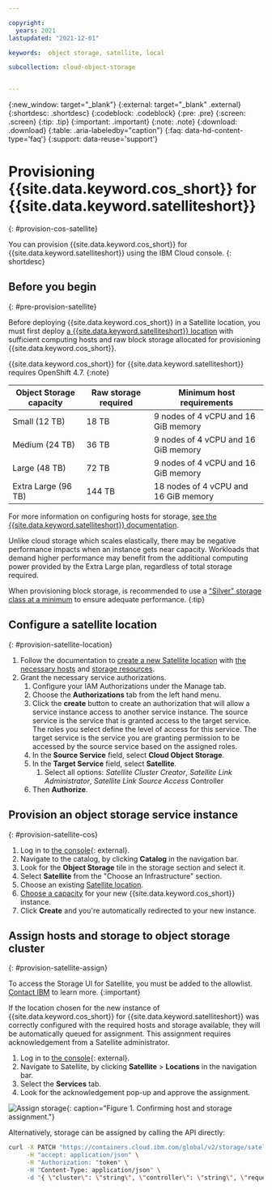 ```yaml
---

copyright:
  years: 2021
lastupdated: "2021-12-01"

keywords:  object storage, satellite, local

subcollection: cloud-object-storage


---
```

{:new_window: target="_blank"}
{:external: target="_blank" .external}
{:shortdesc: .shortdesc}
{:codeblock: .codeblock}
{:pre: .pre}
{:screen: .screen}
{:tip: .tip}
{:important: .important}
{:note: .note}
{:download: .download} 
{:table: .aria-labeledby="caption"}
{:faq: data-hd-content-type='faq'}
{:support: data-reuse='support'}

# Provisioning {{site.data.keyword.cos_short}} for {{site.data.keyword.satelliteshort}}
{: #provision-cos-satellite}

You can provision {{site.data.keyword.cos_short}} for {{site.data.keyword.satelliteshort}} using the IBM Cloud console.
{: shortdesc}

## Before you begin
{: #pre-provision-satellite}

Before deploying {{site.data.keyword.cos_short}} in a Satellite location, you must first deploy [a {{site.data.keyword.satelliteshort}} location](/docs/satellite?topic=satellite-locations) with sufficient computing hosts and raw block storage allocated for provisioning {{site.data.keyword.cos_short}}. 

{{site.data.keyword.cos_short}} for {{site.data.keyword.satelliteshort}} requires OpenShift 4.7.
{:note}

| Object Storage capacity | Raw storage required | Minimum host requirements            |
|-------------------------|----------------------|--------------------------------------|
| Small (12 TB)           | 18 TB                | 9 nodes of 4 vCPU and 16 GiB memory  |
| Medium (24 TB)          | 36 TB                | 9 nodes of 4 vCPU and 16 GiB memory  |
| Large (48 TB)           | 72 TB                | 9 nodes of 4 vCPU and 16 GiB memory  |
| Extra Large (96 TB)     | 144 TB               | 18 nodes of 4 vCPU and 16 GiB memory |

For more information on configuring hosts for storage, [see the {{site.data.keyword.satelliteshort}} documentation](/docs/satellite?topic=satellite-host-reqs#reqs-host-storage).

Unlike cloud storage which scales elastically, there may be negative performance impacts when an instance gets near capacity.  Workloads that demand higher performance may benefit from the additional computing power provided by the Extra Large plan, regardless of total storage required. 

When provisioning block storage, is recommended to use a ["Silver" storage class at a minimum](/docs/satellite?topic=satellite-config-storage-ebs#sat-ebs-sc-reference) to ensure adequate performance.
{:tip}

## Configure a satellite location
{: #provision-satellite-location}

1. Follow the documentation to [create a new Satellite location](/docs/satellite?topic=satellite-locations) with [the necessary hosts](/docs/satellite?topic=satellite-attach-hosts) and [storage resources](/docs/satellite?topic=satellite-sat-storage-template-ov).
2. Grant the necessary service authorizations.
   1. Configure your IAM Authorizations under the Manage tab.
   2. Choose the **Authorizations** tab from the left hand menu.
   3. Click the **create** button to create an authorization that will allow a service instance access to another service instance. The source service is the service that is granted access to the target service. The roles you select define the level of access for this service. The target service is the service you are granting permission to be accessed by the source service based on the assigned roles.
   4. In the **Source Service** field, select **Cloud Object Storage**.
   5. In the **Target Service** field, select **Satellite**.
      1. Select all options: _Satellite Cluster Creator_, _Satellite Link Administrator_, _Satellite Link Source Access_ Controller
   6. Then **Authorize**.

## Provision an object storage service instance
{: #provision-satellite-cos}

1. Log in to [the console](https://cloud.ibm.com/){: external}.
2. Navigate to the catalog, by clicking **Catalog** in the navigation bar.
3. Look for the **Object Storage** tile in the storage section and select it.
4. Select **Satellite** from the "Choose an Infrastructure" section.
5. Choose an existing [Satellite location](/docs/satellite?topic=satellite-locations).
6. [Choose a capacity](/docs/cloud-object-storage?topic=cloud-object-storage-billing-cos-satellite) for your new {{site.data.keyword.cos_short}} instance.
7. Click **Create** and you're automatically redirected to your new instance.

## Assign hosts and storage to object storage cluster
{: #provision-satellite-assign}

To access the Storage UI for Satellite, you must be added to the allowlist. [Contact IBM](https://www.ibm.com/contact/us/en/) to learn more.
{:important}

If the location chosen for the new instance of {{site.data.keyword.cos_short}} for {{site.data.keyword.satelliteshort}} was correctly configured with the required hosts and storage available, they will be automatically queued for assignment.  This assignment requires acknowledgement from a Satellite administrator.

1. Log in to [the console](https://cloud.ibm.com/){: external}.
2. Navigate to Satellite, by clicking **Satellite** > **Locations** in the navigation bar.
3. Select the **Services** tab.
4. Look for the acknowledgement pop-up and approve the assignment.

![Assign storage](https://docs-resources.s3.us.cloud-object-storage.appdomain.cloud/satellite-popup.png){: caption="Figure 1. Confirming host and storage assignment."}

Alternatively, storage can be assigned by calling the API directly:

```sh
curl -X PATCH "https://containers.cloud.ibm.com/global/v2/storage/satellite/ackDesiredStorageConfigCapacity" \
     -H "accept: application/json" \
     -H "Authorization: "token" \
     -H "Content-Type: application/json" \
     -d "{ \"cluster\": \"string\", \"controller\": \"string\", \"request-id\": \"string\"}"
```
